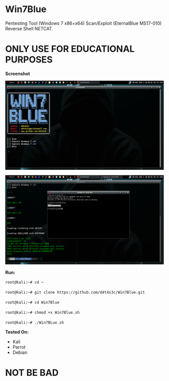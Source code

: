 # Win7Blue

Pentesting Tool (Windows 7 x86+x64) Scan/Exploit (EternalBlue MS17-010) Reverse Shell NETCAT.

# ONLY USE FOR EDUCATIONAL PURPOSES

**Screenshot**

![](/screenshot/1.png)

![](/screenshot/2.png)

**Run:**
```
root@kali:~# cd ~

root@kali:~# git clone https://github.com/d4t4s3c/Win7Blue.git

root@kali:~# cd Win7Blue

root@kali:~# chmod +x Win7Blue.sh

root@kali:~# ./Win7BLue.sh

```

**Tested On:**

- Kali
- Parrot
- Debian

# NOT BE BAD


